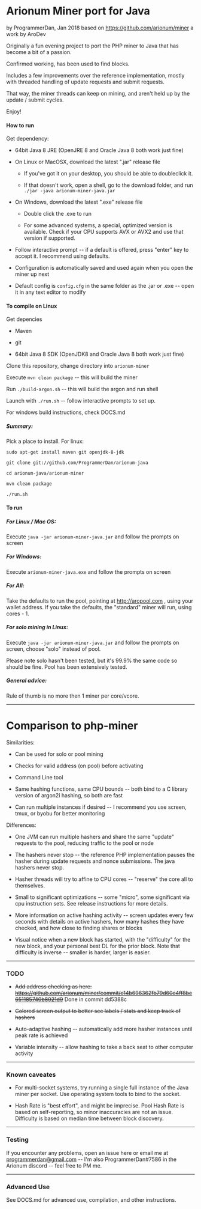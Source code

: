 Arionum Miner port for Java
====================
by ProgrammerDan, Jan 2018
based on https://github.com/arionum/miner a work by AroDev

Originally a fun evening project to port the PHP miner to Java that has become a bit of a passion.

Confirmed working, has been used to find blocks.

Includes a few improvements over the reference implementation, mostly with threaded handling of update requests and submit requests.

That way, the miner threads can keep on mining, and aren't held up by the update / submit cycles. 

Enjoy!

#### How to run 

Get dependency:

* 64bit Java 8 JRE (OpenJRE 8 and Oracle Java 8 both work just fine)

* On Linux or MacOSX, download the latest ".jar" release file

    * If you've got it on your desktop, you should be able to doubleclick it.

    * If that doesn't work, open a shell, go to the download folder, and run `./jar -java arionum-miner-java.jar`

* On Windows, download the latest ".exe" release file

    * Double click the .exe to run

    * For some advanced systems, a special, optimized version is available. Check if your CPU supports AVX or AVX2 and use that version if supported.

* Follow interactive prompt -- if a default is offered, press "enter" key to accept it. I recommend using defaults.

* Configuration is automatically saved and used again when you open the miner up next

* Default config is `config.cfg` in the same folder as the .jar or .exe -- open it in any text editor to modify

#### To compile on Linux

Get depencies

* Maven

* git

* 64bit Java 8 SDK (OpenJDK8 and Oracle Java 8 both work just fine) 

Clone this repository, change directory into ```arionum-miner```

Execute ```mvn clean package``` -- this will build the miner

Run ```./build-argon.sh``` -- this will build the argon and run shell

Launch with ```./run.sh``` -- follow interactive prompts to set up.

For windows build instructions, check DOCS.md

##### Summary:

Pick a place to install. For linux:

`sudo apt-get install maven git openjdk-8-jdk`

`git clone git://github.com/ProgrammerDan/arionum-java`

`cd arionum-java/arionum-miner`

`mvn clean package`

`./run.sh`

#### To run

##### For Linux / Mac OS:

Execute `java -jar arionum-miner-java.jar` and follow the prompts on screen

##### For Windows:

Execute `arionum-miner-java.exe` and follow the prompts on screen

##### For All:

Take the defaults to run the pool, pointing at http://aropool.com , using your wallet address. If you take the defaults, the "standard" miner will run, using cores - 1.


##### For solo mining in Linux:

Execute `java -jar arionum-miner-java.jar` and follow the prompts on screen, choose "solo" instead of pool.

Please note solo hasn't been tested, but it's 99.9% the same code so should be fine. Pool has been extensively tested. 


##### General advice:

Rule of thumb is no more then 1 miner per core/vcore.

----------------------
# Comparison to php-miner

Similarities:

* Can be used for solo or pool mining

* Checks for valid address (on pool) before activating

* Command Line tool

* Same hashing functions, same CPU bounds -- both bind to a C library version of argon2i hashing, so both are fast

* Can run multiple instances if desired -- I recommend you use screen, tmux, or byobu for better monitoring

Differences:

* One JVM can run multiple hashers and share the same "update" requests to the pool, reducing traffic to the pool or node

* The hashers never stop -- the reference PHP implementation pauses the hasher during update requests and nonce submissions. The java hashers never stop.

* Hasher threads will try to affine to CPU cores -- "reserve" the core all to themselves.

* Small to significant optimizations -- some "micro", some significant via cpu instruction sets. See release instructions for more details.

* More information on active hashing activity -- screen updates every few seconds with details on active hashers, how many hashes they have checked, and how close to finding shares or blocks

* Visual notice when a new block has started, with the "difficulty" for the new block, and your personal best DL for the prior block. Note that difficulty is inverse -- smaller is harder, larger is easier.

---------------------
### TODO

* ~~Add address checking as here: https://github.com/arionum/miner/commit/e14b696362fb79d60c4ff8bc651185740b8021d9~~ Done in commit dd5388c

* ~~Colored screen output to better see labels / stats and keep track of hashers~~

* Auto-adaptive hashing -- automatically add more hasher instances until peak rate is achieved

* Variable intensity -- allow hashing to take a back seat to other computer activity

---------------------
### Known caveates

* For multi-socket systems, try running a single full instance of the Java miner per socket. Use operating system tools to bind to the socket.

* Hash Rate is "best effort", and might be imprecise. Pool Hash Rate is based on self-reporting, so minor inaccuracies are not an issue. Difficulty is based on median time between block discovery.

---------------------
### Testing

If you encounter any problems, open an issue here or email me at programmerdan@gmail.com -- I'm also ProgrammerDan#7586 in the Arionum discord -- feel free to PM me. 

---------------------
### Advanced Use

See DOCS.md for advanced use, compilation, and other instructions.
